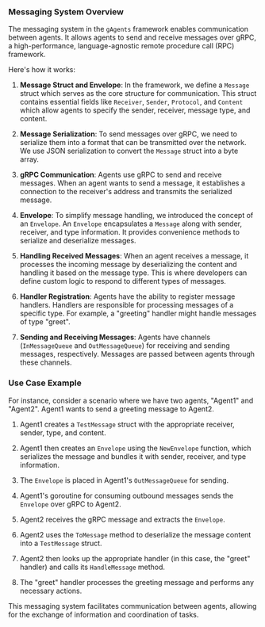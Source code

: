 ### Messaging System Overview

The messaging system in the `gAgents` framework enables communication between agents. It allows agents to send and receive messages over gRPC, a high-performance, language-agnostic remote procedure call (RPC) framework.

Here's how it works:

1. **Message Struct and Envelope**: In the framework, we define a `Message` struct which serves as the core structure for communication. This struct contains essential fields like `Receiver`, `Sender`, `Protocol`, and `Content` which allow agents to specify the sender, receiver, message type, and content.

2. **Message Serialization**: To send messages over gRPC, we need to serialize them into a format that can be transmitted over the network. We use JSON serialization to convert the `Message` struct into a byte array.

3. **gRPC Communication**: Agents use gRPC to send and receive messages. When an agent wants to send a message, it establishes a connection to the receiver's address and transmits the serialized message.

4. **Envelope**: To simplify message handling, we introduced the concept of an `Envelope`. An `Envelope` encapsulates a `Message` along with sender, receiver, and type information. It provides convenience methods to serialize and deserialize messages.

5. **Handling Received Messages**: When an agent receives a message, it processes the incoming message by deserializing the content and handling it based on the message type. This is where developers can define custom logic to respond to different types of messages.

6. **Handler Registration**: Agents have the ability to register message handlers. Handlers are responsible for processing messages of a specific type. For example, a "greeting" handler might handle messages of type "greet".

7. **Sending and Receiving Messages**: Agents have channels (`InMessageQueue` and `OutMessageQueue`) for receiving and sending messages, respectively. Messages are passed between agents through these channels.

### Use Case Example

For instance, consider a scenario where we have two agents, "Agent1" and "Agent2". Agent1 wants to send a greeting message to Agent2.

1. Agent1 creates a `TestMessage` struct with the appropriate receiver, sender, type, and content.

2. Agent1 then creates an `Envelope` using the `NewEnvelope` function, which serializes the message and bundles it with sender, receiver, and type information.

3. The `Envelope` is placed in Agent1's `OutMessageQueue` for sending.

4. Agent1's goroutine for consuming outbound messages sends the `Envelope` over gRPC to Agent2.

5. Agent2 receives the gRPC message and extracts the `Envelope`.

6. Agent2 uses the `ToMessage` method to deserialize the message content into a `TestMessage` struct.

7. Agent2 then looks up the appropriate handler (in this case, the "greet" handler) and calls its `HandleMessage` method.

8. The "greet" handler processes the greeting message and performs any necessary actions.

This messaging system facilitates communication between agents, allowing for the exchange of information and coordination of tasks.
